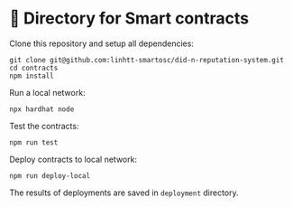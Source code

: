 # 🌟 Directory for Smart contracts
Clone this repository and setup all dependencies: 
```
git clone git@github.com:linhtt-smartosc/did-n-reputation-system.git
cd contracts
npm install
```
Run a local network: 
```
npx hardhat node
```
Test the contracts: 
```
npm run test
```
Deploy contracts to local network: 
```
npm run deploy-local
```

The results of deployments are saved in `deployment` directory.